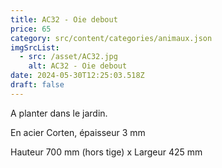 ```yaml
---
title: AC32 - Oie debout
price: 65
category: src/content/categories/animaux.json
imgSrcList:
  - src: /asset/AC32.jpg
    alt: AC32 - Oie debout
date: 2024-05-30T12:25:03.518Z
draft: false
---
```


A planter dans le jardin.

En acier Corten, épaisseur 3 mm

Hauteur 700 mm (hors tige) x Largeur 425 mm
